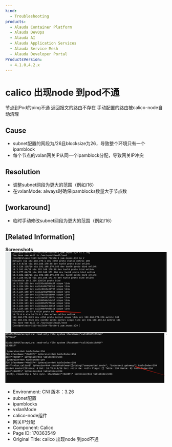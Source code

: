 ```yaml
---
kind:
  - Troubleshooting
products:
  - Alauda Container Platform
  - Alauda DevOps
  - Alauda AI
  - Alauda Application Services
  - Alauda Service Mesh
  - Alauda Developer Portal
ProductsVersion:
  - 4.1.0,4.2.x
---
```

<!-- A type of document that involves encountering a fault, diagnosing it, performing root cause analysis, and providing solutions. -->

# calico 出现node 到pod不通

节点到Pod的ping不通 返回报文的路由不存在 手动配置的路由被calico-node自动清理

## Cause
- subnet配置的网段为/26且blocksize为26，导致整个环境只有一个ipamblock
- 每个节点的vxlan网关IP从同一个ipamblock分配，导致网关IP冲突

## Resolution
- 调整subnet网段为更大的范围（例如/16）
- 在vxlanMode: always时确保ipamblocks数量大于节点数

## [workaround]
- 临时手动修改subnet网段为更大的范围（例如/16）

## [Related Information]
**Screenshots**
![](assets/calico-chu-xian-node-dao-podbu-tong/image-2023-11-13_9-40-19.png)
![](assets/calico-chu-xian-node-dao-podbu-tong/image-2023-11-13_10-42-29.png)
- Environment: CNI 版本：3.26
- subnet配置
- ipamblocks
- vxlanMode
- calico-node组件
- 网关IP分配
- Component: Calico
- Page ID: 170363549
- Original Title: calico 出现node 到pod不通
